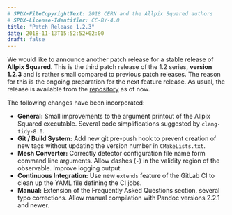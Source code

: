 ```yaml
---
# SPDX-FileCopyrightText: 2018 CERN and the Allpix Squared authors
# SPDX-License-Identifier: CC-BY-4.0
title: "Patch Release 1.2.3"
date: 2018-11-13T15:52:52+02:00
draft: false
---
```


We would like to announce another patch release for a stable release of **Allpix Squared**. This is the third patch release of the 1.2 series, **version 1.2.3** and is rather small compared to previous patch releases. The reason for this is the ongoing preparation for the next feature release. As usual, the release is available from the [repository](https://gitlab.cern.ch/allpix-squared/allpix-squared/) as of now.

The following changes have been incorporated:
<!--more-->

* **General:** Small improvements to the argument printout of the Allpix Squared executable. Several code simplifications suggested by `clang-tidy-8.0`.
* **Git / Build System:** Add new git pre-push hook to prevent creation of new tags without updating the version number in `CMakeLists.txt`.
* **Mesh Converter:** Correctly detector configuration file name form command line arguments. Allow dashes (`-`) in the validity region of the observable. Improve logging output.
* **Continuous Integration:** Use new `extends` feature of the GitLab CI to clean up the YAML file defining the CI jobs.
* **Manual:** Extension of the Frequently Asked Questions section, several typo corrections. Allow manual compilation with Pandoc versions 2.2.1 and newer.
